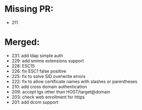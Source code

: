 # Missing PR:

- 211

# Merged:

- 231: add ldap simple auth
- 229: add smime extensions support
- 228: ESC15
- 226: fix ESC1 false positive
- 225: fix to solve SID overwrite errors
- 222: fix to allow certificate names with slashes or parentheses
- 210: add cross domain authentication
- 209: accept tgs other than HOST/target@domain
- 203: check web enrollment for https
- 201: add dcom support

